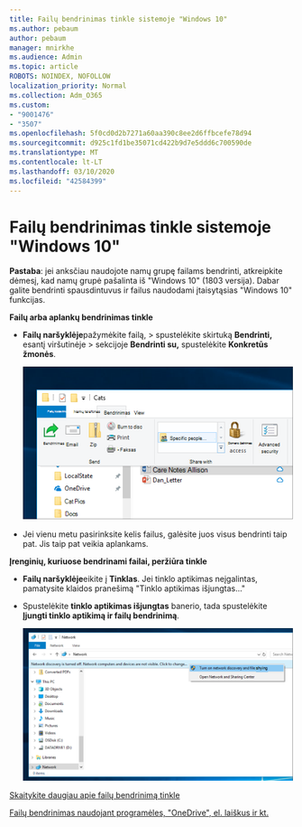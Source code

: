 ```yaml
---
title: Failų bendrinimas tinkle sistemoje "Windows 10"
ms.author: pebaum
author: pebaum
manager: mnirkhe
ms.audience: Admin
ms.topic: article
ROBOTS: NOINDEX, NOFOLLOW
localization_priority: Normal
ms.collection: Adm_O365
ms.custom:
- "9001476"
- "3507"
ms.openlocfilehash: 5f0cd0d2b7271a60aa390c8ee2d6ffbcefe78d94
ms.sourcegitcommit: d925c1fd1be35071cd422b9d7e5ddd6c700590de
ms.translationtype: MT
ms.contentlocale: lt-LT
ms.lasthandoff: 03/10/2020
ms.locfileid: "42584399"
---
```

# <a name="file-sharing-over-a-network-in-windows-10"></a>Failų bendrinimas tinkle sistemoje "Windows 10"

**Pastaba**: jei anksčiau naudojote namų grupę failams bendrinti, atkreipkite dėmesį, kad namų grupė pašalinta iš "Windows 10" (1803 versija). Dabar galite bendrinti spausdintuvus ir failus naudodami įtaisytąsias "Windows 10" funkcijas.

**Failų arba aplankų bendrinimas tinkle**

- **Failų naršyklėje**pažymėkite failą, > spustelėkite skirtuką **Bendrinti,** esantį viršutinėje > sekcijoje **Bendrinti su,** spustelėkite **Konkretūs žmonės**.

    ![Bendrinkite failą su konkrečiais žmonėmis.](media/share-with-specific-people.png)
          
- Jei vienu metu pasirinksite kelis failus, galėsite juos visus bendrinti taip pat. Jis taip pat veikia aplankams.

**Įrenginių, kuriuose bendrinami failai, peržiūra tinkle**

- **Failų naršyklėje**eikite į **Tinklas**. Jei tinklo aptikimas neįgalintas, pamatysite klaidos pranešimą "Tinklo aptikimas išjungtas..."

- Spustelėkite **tinklo aptikimas išjungtas** banerio, tada spustelėkite **Įjungti tinklo aptikimą ir failų bendrinimą**.

    ![Įjunkite tinklo aptikimą ir failų bendrinimą.](media/turn-on-network-discovery.png)

[Skaitykite daugiau apie failų bendrinimą tinkle](https://support.microsoft.com/help/4092694/windows-10-file-sharing-over-a-network)

[Failų bendrinimas naudojant programėles, "OneDrive", el. laiškus ir kt.](https://support.microsoft.com/help/4027674/windows-10-share-files-in-file-explorer)
